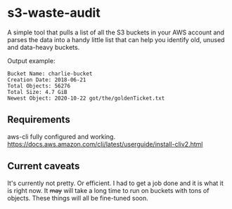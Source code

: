 # s3-waste-audit

A simple tool that pulls a list of all the S3 buckets in your AWS account and parses the data into a handy little list that can help you identify old, unused and data-heavy buckets. 

Output example:
```
Bucket Name: charlie-bucket
Creation Date: 2018-06-21
Total Objects: 56276
Total Size: 4.7 GiB
Newest Object: 2020-10-22 got/the/goldenTicket.txt
```

## Requirements

aws-cli fully configured and working. https://docs.aws.amazon.com/cli/latest/userguide/install-cliv2.html

## Current caveats

It's currently not pretty. Or efficient. I had to get a job done and it is what it is right now. It ~~may~~ will take a long time to run on buckets with tons of objects. These things will all be fine-tuned soon.
